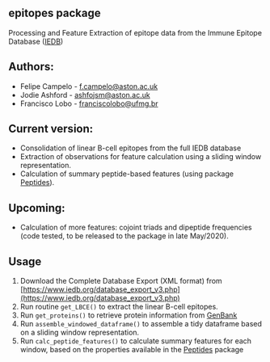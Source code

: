 ## epitopes package

Processing and Feature Extraction of epitope data from the Immune Epitope Database ([IEDB](http://iedb.org))

## Authors: 
- Felipe Campelo - [f.campelo@aston.ac.uk](mailto:f.campelo@aston.ac.uk)
- Jodie Ashford - [ashfojsm@aston.ac.uk](ashfojsm@aston.ac.uk)
- Francisco Lobo - [franciscolobo@ufmg.br](franciscolobo@ufmg.br)

## Current version:
- Consolidation of linear B-cell epitopes from the full IEDB database
- Extraction of observations for feature calculation using a sliding window representation.
- Calculation of summary peptide-based features (using package [Peptides](https://cran.r-project.org/package=Peptides)).

## Upcoming:
- Calculation of more features: cojoint triads and dipeptide frequencies (code tested, to be released to the package in late May/2020).

## Usage  
1. Download the Complete Database Export (XML format) from [https://www.iedb.org/database_export_v3.php](https://www.iedb.org/database_export_v3.php)  
2. Run routine `get_LBCE()` to extract the linear B-cell epitopes.
3. Run `get_proteins()` to retrieve protein information from [GenBank](https://www.ncbi.nlm.nih.gov/genbank/)
4. Run `assemble_windowed_dataframe()` to assemble a tidy dataframe based on a sliding window representation.
5. Run `calc_peptide_features()` to calculate summary features for each window, based on the properties available in the [Peptides](https://cran.r-project.org/package=Peptides) package


